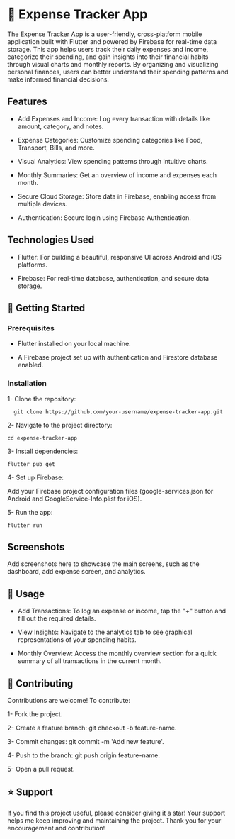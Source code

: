 # 📱 Expense Tracker App

The Expense Tracker App is a user-friendly, cross-platform mobile application built with Flutter and powered by Firebase for real-time data storage. This app helps users track their daily expenses and income, categorize their spending, and gain insights into their financial habits through visual charts and monthly reports. By organizing and visualizing personal finances, users can better understand their spending patterns and make informed financial decisions.

## Features

- Add Expenses and Income: Log every transaction with details like amount, category, and notes.

- Expense Categories: Customize spending categories like Food, Transport, Bills, and more.
  
- Visual Analytics: View spending patterns through intuitive charts.
  
- Monthly Summaries: Get an overview of income and expenses each month.
  
- Secure Cloud Storage: Store data in Firebase, enabling access from multiple devices.
  
- Authentication: Secure login using Firebase Authentication.
  
## Technologies Used

- Flutter: For building a beautiful, responsive UI across Android and iOS platforms.

- Firebase: For real-time database, authentication, and secure data storage.
  
## 🚀 Getting Started

### Prerequisites

- Flutter installed on your local machine.
  
- A Firebase project set up with authentication and Firestore database enabled.
  
### Installation

1- Clone the repository:

      git clone https://github.com/your-username/expense-tracker-app.git
      
2- Navigate to the project directory:

    cd expense-tracker-app
    
3- Install dependencies:

    flutter pub get
    
4- Set up Firebase:

Add your Firebase project configuration files (google-services.json for Android and GoogleService-Info.plist for iOS).

5- Run the app:

    flutter run
    
## Screenshots

Add screenshots here to showcase the main screens, such as the dashboard, add expense screen, and analytics.

## 📖 Usage

- Add Transactions: To log an expense or income, tap the "+" button and fill out the required details.
  
- View Insights: Navigate to the analytics tab to see graphical representations of your spending habits.
  
- Monthly Overview: Access the monthly overview section for a quick summary of all transactions in the current month.
  
## 🤝 Contributing

Contributions are welcome! To contribute:

1- Fork the project.

2- Create a feature branch: git checkout -b feature-name.

3- Commit changes: git commit -m 'Add new feature'.

4- Push to the branch: git push origin feature-name.

5- Open a pull request.

## ⭐ Support
If you find this project useful, please consider giving it a star! Your support helps me keep improving and maintaining the project. Thank you for your encouragement and contribution!
